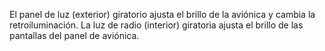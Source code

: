 El panel de luz (exterior) giratorio ajusta el brillo de la aviónica y cambia la retroiluminación.
La luz de radio (interior) giratoria ajusta el brillo de las pantallas del panel de aviónica.